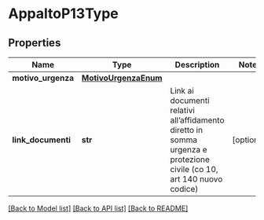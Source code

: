 # AppaltoP13Type

## Properties
Name | Type | Description | Notes
------------ | ------------- | ------------- | -------------
**motivo_urgenza** | [**MotivoUrgenzaEnum**](MotivoUrgenzaEnum.md) |  | 
**link_documenti** | **str** | Link ai documenti relativi all’affidamento diretto in somma urgenza e protezione civile (co 10, art 140 nuovo codice) | [optional] 

[[Back to Model list]](../README.md#documentation-for-models) [[Back to API list]](../README.md#documentation-for-api-endpoints) [[Back to README]](../README.md)

